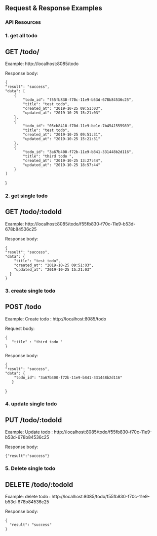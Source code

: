 
## Request & Response Examples

### API Resources

### 1. get all todo
## GET /todo/
Example: http://localhost:8085/todo

Response body:

    {
    "result": "success",
    "data": [
        {
            "todo_id": "f55fb830-f70c-11e9-b53d-678b84536c25",
            "title": "test todo",
            "created_at": "2019-10-25 09:51:03",
            "updated_at": "2019-10-25 15:21:03"
        },
        {
            "todo_id": "05cb8410-f70d-11e9-be1e-7b4541555989",
            "title": "test todo",
            "created_at": "2019-10-25 09:51:31",
            "updated_at": "2019-10-25 15:21:31"
        },
        {
            "todo_id": "3a67b400-f72b-11e9-b841-331448b2d116",
            "title": "third todo ",
            "created_at": "2019-10-25 13:27:44",
            "updated_at": "2019-10-25 18:57:44"
        }
    ]
}

### 2. get single todo
## GET /todo/:todoId

Example: http://localhost:8085/todo/f55fb830-f70c-11e9-b53d-678b84536c25

Response body:

    {
    "result": "success",
    "data": {
        "title": "test todo",
        "created_at": "2019-10-25 09:51:03",
        "updated_at": "2019-10-25 15:21:03"
      }
    }


### 3. create single todo
## POST /todo

Example: Create todo :  http://localhost:8085/todo

Request body:

    {
	   "title" : "third todo "
    }
Response body:

    {
    "result": "success",
    "data": {
        "todo_id": "3a67b400-f72b-11e9-b841-331448b2d116"
       }
   }
   
### 4. update single todo
## PUT /todo/:todoId

Example: Update todo :  http://localhost:8085/todo/f55fb830-f70c-11e9-b53d-678b84536c25

Response body:

    {"result":"success"}


### 5. Delete single todo
## DELETE /todo/:todoId

Example: delete todo :  http://localhost:8085/todo/f55fb830-f70c-11e9-b53d-678b84536c25

Response body:

    {
      "result": "success"
    }
  
